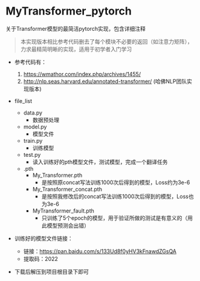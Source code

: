 # MyTransformer_pytorch
关于Transformer模型的最简洁pytorch实现，包含详细注释

> 本实现版本相比参考代码删去了每个模块不必要的返回（如注意力矩阵），力求最精简明晰的实现，适用于初学者入门学习

- 参考代码有：
  1. https://wmathor.com/index.php/archives/1455/
  2. http://nlp.seas.harvard.edu/annotated-transformer/ (哈佛NLP团队实现版本)


- file_list
  - data.py
    - 数据预处理
  - model.py
    - 模型文件
  - train.py
    - 训练模型
  - test.py
    - 读入训练好的pth模型文件，测试模型，完成一个翻译任务
  - .pth
    - My_Transformer.pth  
      - 是按照原concat写法训练1000次后得到的模型，Loss约为3e-6
    - My_Transformer_concat.pth
      - 是按照我修改后的concat写法训练1000次后得到的模型，Loss也为3e-6
    - MyTransformer_fault.pth
      - 只训练了5个epoch的模型，用于验证所做的测试是有意义的（用此模型预测会出错）
     
- 训练好的模型文件链接：
  - 链接：https://pan.baidu.com/s/133Ud8f0yHV3kFnawdZGsQA 
  - 提取码：2022
- 下载后解压到项目根目录下即可

  
